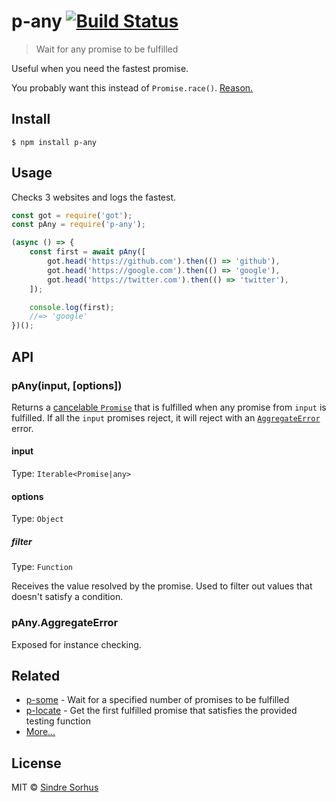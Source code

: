 # p-any [![Build Status](https://travis-ci.org/sindresorhus/p-any.svg?branch=master)](https://travis-ci.org/sindresorhus/p-any)

> Wait for any promise to be fulfilled

Useful when you need the fastest promise.

You probably want this instead of `Promise.race()`. [Reason.](http://bluebirdjs.com/docs/api/promise.race.html)


## Install

```
$ npm install p-any
```


## Usage

Checks 3 websites and logs the fastest.

```js
const got = require('got');
const pAny = require('p-any');

(async () => {
	const first = await pAny([
		got.head('https://github.com').then(() => 'github'),
		got.head('https://google.com').then(() => 'google'),
		got.head('https://twitter.com').then(() => 'twitter'),
	]);

	console.log(first);
	//=> 'google'
})();
```


## API

### pAny(input, [options])

Returns a [cancelable `Promise`](https://github.com/sindresorhus/p-cancelable) that is fulfilled when any promise from `input` is fulfilled. If all the `input` promises reject, it will reject with an [`AggregateError`](https://github.com/sindresorhus/aggregate-error) error.

#### input

Type: `Iterable<Promise|any>`

#### options

Type: `Object`

##### filter

Type: `Function`

Receives the value resolved by the promise. Used to filter out values that doesn't satisfy a condition.

### pAny.AggregateError

Exposed for instance checking.


## Related

- [p-some](https://github.com/sindresorhus/p-some) - Wait for a specified number of promises to be fulfilled
- [p-locate](https://github.com/sindresorhus/p-locate) - Get the first fulfilled promise that satisfies the provided testing function
- [More…](https://github.com/sindresorhus/promise-fun)


## License

MIT © [Sindre Sorhus](https://sindresorhus.com)
